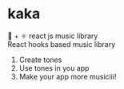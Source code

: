 # kaka
🎵 +  ⚛️ react js music library<br>
 React hooks based music library<br>
1. Create tones
2. Use tones in you app
3. Make your app more musiciii!
